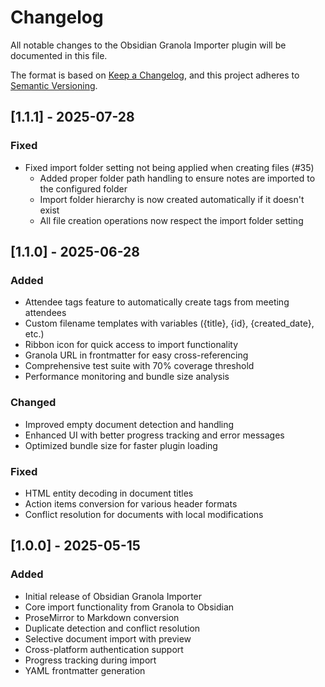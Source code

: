 # Changelog

All notable changes to the Obsidian Granola Importer plugin will be documented in this file.

The format is based on [Keep a Changelog](https://keepachangelog.com/en/1.0.0/),
and this project adheres to [Semantic Versioning](https://semver.org/spec/v2.0.0.html).

## [1.1.1] - 2025-07-28

### Fixed
- Fixed import folder setting not being applied when creating files (#35)
  - Added proper folder path handling to ensure notes are imported to the configured folder
  - Import folder hierarchy is now created automatically if it doesn't exist
  - All file creation operations now respect the import folder setting

## [1.1.0] - 2025-06-28

### Added
- Attendee tags feature to automatically create tags from meeting attendees
- Custom filename templates with variables ({title}, {id}, {created_date}, etc.)
- Ribbon icon for quick access to import functionality
- Granola URL in frontmatter for easy cross-referencing
- Comprehensive test suite with 70% coverage threshold
- Performance monitoring and bundle size analysis

### Changed
- Improved empty document detection and handling
- Enhanced UI with better progress tracking and error messages
- Optimized bundle size for faster plugin loading

### Fixed
- HTML entity decoding in document titles
- Action items conversion for various header formats
- Conflict resolution for documents with local modifications

## [1.0.0] - 2025-05-15

### Added
- Initial release of Obsidian Granola Importer
- Core import functionality from Granola to Obsidian
- ProseMirror to Markdown conversion
- Duplicate detection and conflict resolution
- Selective document import with preview
- Cross-platform authentication support
- Progress tracking during import
- YAML frontmatter generation
